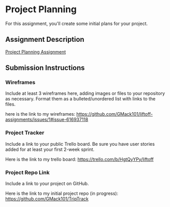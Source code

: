 # Project Planning
For this assignment, you'll create some initial plans for your project.

## Assignment Description
[Project Planning Assignment](https://education.launchcode.org/liftoff/modules/assignments/project-planning)

## Submission Instructions

### Wireframes

Include at least 3 wireframes here, adding images or files to your repository as necessary. Format them as a bulleted/unordered list with links to the files.

here is the link to my wireframes: https://github.com/GMack101/liftoff-assignments/issues/1#issue-616937118


### Project Tracker

Include a link to your public Trello board. Be sure you have user stories added for at least your first 2-week sprint.

Here is the link to my trello board: https://trello.com/b/HgtQyYPy/liftoff


### Project Repo Link

Include a link to your project on GitHub.

Here is the link to my initial project repo (in progress): https://github.com/GMack101/TripTrack
